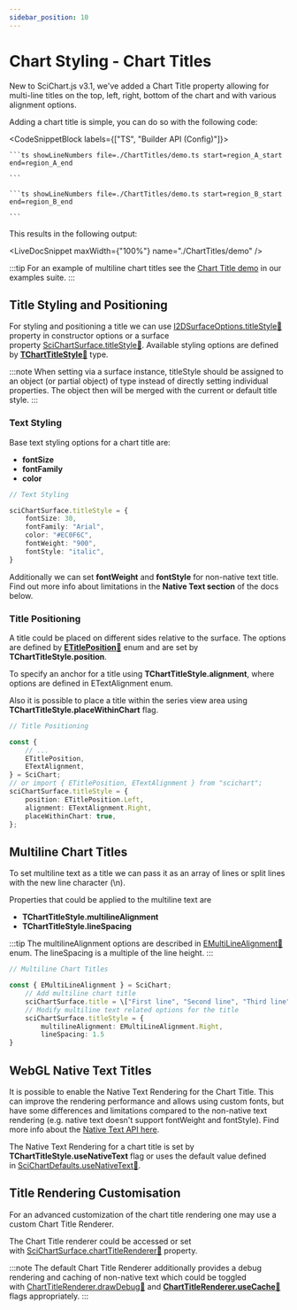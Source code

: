 ```yaml
---
sidebar_position: 10
---
```


# Chart Styling - Chart Titles

New to SciChart.js v3.1, we've added a Chart Title property allowing for multi-line titles on the top, left, right, bottom of the chart and with various alignment options.

Adding a chart title is simple, you can do so with the following code:

<CodeSnippetBlock labels={["TS", "Builder API (Config)"]}>

    ```ts showLineNumbers file=./ChartTitles/demo.ts start=region_A_start end=region_A_end
 
    ```

    ```ts showLineNumbers file=./ChartTitles/demo.ts start=region_B_start end=region_B_end
 
    ```
 
</CodeSnippetBlock>
 

This results in the following output:

<LiveDocSnippet maxWidth={"100%"} name="./ChartTitles/demo" />

:::tip
For an example of multiline chart titles see the [Chart Title demo](https://demo.scichart.com/javascript-chart-title) in our examples suite.
:::

Title Styling and Positioning
-----------------------------

For styling and positioning a title we can use [I2DSurfaceOptions.titleStyle:blue_book:](https://www.scichart.com/documentation/js/current/typedoc/interfaces/i2dsurfaceoptions.html#titlestyle) property in constructor options or a surface property [SciChartSurface.titleStyle:blue_book:](https://www.scichart.com/documentation/js/current/typedoc/classes/scichartsurface.html#titlestyle). Available styling options are defined by **[TChartTitleStyle:blue_book:](https://www.scichart.com/documentation/js/current/typedoc/index.html#tcharttitlestyle)** type.

:::note
When setting via a surface instance, titleStyle should be assigned to an object (or partial object) of type instead of directly setting individual properties. The object then will be merged with the current or default title style.
:::

### Text Styling

Base text styling options for a chart title are:

*   **fontSize**
*   **fontFamily**
*   **color**

```ts
// Text Styling

sciChartSurface.titleStyle = {
    fontSize: 30,
    fontFamily: "Arial",
    color: "#EC0F6C",
    fontWeight: "900",
    fontStyle: "italic",
}
```

Additionally we can set **fontWeight** and **fontStyle** for non-native text title. Find out more info about limitations in the **Native Text section** of the docs below.

### Title Positioning

A title could be placed on different sides relative to the surface. The options are defined by **[ETitlePosition:blue_book:](https://www.scichart.com/documentation/js/current/typedoc/enums/etitleposition.html)** enum and are set by **TChartTitleStyle.position**.

To specify an anchor for a title using **TChartTitleStyle.alignment**, where options are defined in ETextAlignment enum.

Also it is possible to place a title within the series view area using **TChartTitleStyle.placeWithinChart** flag.

```ts
// Title Positioning

const {
    // ...
    ETitlePosition,
    ETextAlignment,
} = SciChart;
// or import { ETitlePosition, ETextAlignment } from "scichart";
sciChartSurface.titleStyle = {
    position: ETitlePosition.Left,
    alignment: ETextAlignment.Right,
    placeWithinChart: true,
};
```

Multiline Chart Titles
----------------------

To set multiline text as a title we can pass it as an array of lines or split lines with the new line character (\\n).

Properties that could be applied to the multiline text are

*   **TChartTitleStyle.multilineAlignment**
*   **TChartTitleStyle.lineSpacing**

:::tip
The multilineAlignment options are described in [EMultiLineAlignment:blue_book:](https://www.scichart.com/documentation/js/current/typedoc/enums/emultilinealignment.html) enum. The lineSpacing is a multiple of the line height.
:::

```ts
// Multiline Chart Titles

const { EMultiLineAlignment } = SciChart;
    // Add multiline chart title
    sciChartSurface.title = \["First line", "Second line", "Third line"\]; // "Or 'FirstLine \\n Second line'
    // Modify multiline text related options for the title
    sciChartSurface.titleStyle = {
        multilineAlignment: EMultiLineAlignment.Right,
        lineSpacing: 1.5
}
```

WebGL Native Text Titles
------------------------

It is possible to enable the Native Text Rendering for the Chart Title. This can improve the rendering performance and allows using custom fonts, but have some differences and limitations compared to the non-native text rendering (e.g. native text doesn't support fontWeight and fontStyle). Find more info about the [Native Text API here](/2d-charts/miscellaneous-apis/native-text-api).

The Native Text Rendering for a chart title is set by **TChartTitleStyle.useNativeText** flag or uses the default value defined in [SciChartDefaults.useNativeText:blue_book:](https://www.scichart.com/documentation/js/current/typedoc/classes/scichartdefaults.html#usenativetext).

Title Rendering Customisation
-----------------------------

For an advanced customization of the chart title rendering one may use a custom Chart Title Renderer.

The Chart Title renderer could be accessed or set with [SciChartSurface.chartTitleRenderer:blue_book:](https://www.scichart.com/documentation/js/current/typedoc/classes/scichartsurface.html#charttitlerenderer) property.

:::note
The default Chart Title Renderer additionally provides a debug rendering and caching of non-native text which could be toggled with [ChartTitleRenderer.drawDebug:blue_book:](https://www.scichart.com/documentation/js/current/typedoc/classes/charttitlerenderer.html#drawdebug) and **[ChartTitleRenderer.useCache:blue_book:](https://www.scichart.com/documentation/js/current/typedoc/classes/charttitlerenderer.html#usecache)** flags appropriately.
:::